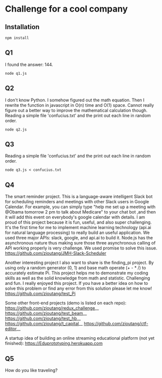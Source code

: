 
# Challenge for a cool company

## Installation

```
npm install
```
## Q1
I found the answer: 144.
```
node q1.js
```
## Q2
I don't know Python. I somehow figured out the math equation. Then I rewrite the function in javascript in O(n) time and O(1) space. Cannot really figure out a better way to improve the mathematical calculation though.
Reading a simple file 'confucius.txt' and the print out each line in random order.
```
node q2.js
```
## Q3
Reading a simple file 'confucius.txt' and the print out each line in random order.
```
node q3.js < confucius.txt
```
## Q4
The smart reminder project. This is a language-aware intelligent Slack bot for scheduling reminders and meetings with other Slack users in Google Calendar. For example, you can simply type "help me set up a meeting with @Obama tomorrow 2 pm to talk about Medicare" to your chat bot ,and then it will add this event on everybody's google calendar with details. I am proud of this project because it is fun, useful, and also super challenging. It's the first time for me to implement machine learning technology (api.ai for natural language processing) to really build an useful application. We used three major APIs: slack, google, and api.ai to build it. Node.js has the asynchronous nature thus making sure those three asynchronous calling of API working properly is very challenge. We used promise to solve this issue.
https://github.com/zioutang/JMH-Slack-Scheduler

Another interesting project I also want to share is the finding_pi project. By using only a random generator (0, 1) and base math operate (+ - * /) to accurately estimate Pi.  This project helps me to demonstrate my coding skills as well as the solid knowledge from math and statistic. Challenging and fun. I really enjoyed this project. If you have a better idea on how to solve this problem or find any error from this solution please let me know!
https://github.com/zioutang/test_Pi

Some other front-end projects (demo is listed on each repo):
https://github.com/zioutang/redux_challenge__
https://github.com/zioutang/test_beam__
https://github.com/zioutang/test_hb__
https://github.com/zioutang/t_capital__
https://github.com/zioutang/ctf-editor__

A startup idea of building an online streaming educational platform (not yet finished):
https://Eduprototyping.herokuapp.com
## Q5
How do you like traveling?
